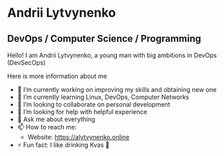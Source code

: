 # Andrii Lytvynenko
## DevOps / Computer Science / Programming
Hello! I am Andrii Lytvynenko, a young man with big ambitions in DevOps (DevSecOps) 

Here is more information about me
- 🔭 I’m currently working on improving my skills and obtaining new one
- 🌱 I’m currently learning Linux, DevOps, Computer Networks
- 👯 I’m looking to collaborate on personal development
- 🤔 I’m looking for help with helpful experience
- 💬 Ask me about everything
- 📫 How to reach me:
    * Website: https://alytvynenko.online
- ⚡ Fun fact: I like drinking Kvas 🥴 
